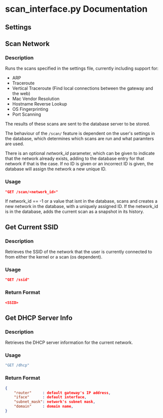 # scan_interface.py Documentation #

## Settings ##

## Scan Network ##

### Description ###

Runs the scans specified in the settings file, currently including support for:
- ARP
- Traceroute
- Vertical Traceroute (Find local connections between the gateway and the web)
- Mac Vendor Resolution
- Hostname Reverse Lookup
- OS Fingerprinting
- Port Scanning

The results of these scans are sent to the database server to be stored.

The behaviour of the ```/scan/``` feature is dependent on the user's settings in the database, which determines which scans are run and what paramters are used. 

There is an optional *network_id* parameter, which can be given to indicate that the network already exists, adding to the database entry for that network if that is the case. If no ID is given or an incorrect ID is given, the database will assign the network a new unique ID.

### Usage ###

```json
"GET /scan/<network_id>"
```

If network_id == -1 or a value that isnt in the database, scans and creates a new network in the database, with a uniquely assigned ID.
If the network_id is in the database, adds the current scan as a snapshot in its history.

## Get Current SSID ##

### Description ###

Retrieves the SSID of the network that the user is currently connected to from either the kernel or a scan (os dependent).

### Usage ###

```json
"GET /ssid"
```

### Return Format ###

```json
<SSID>
```

## Get DHCP Server Info ##

### Description ###

Retrieves the DHCP server information for the current network.

### Usage ###

```bash
"GET /dhcp"
```

### Return Format ###

```json
{
    "router"     : default gateway's IP address,
    "iface"      : default interface,
    "subnet_mask": network's subnet mask,
    "domain"     : domain name,
}
```